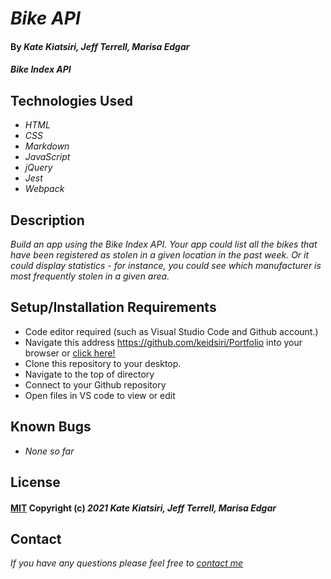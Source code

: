 # _Bike API_

#### By _Kate Kiatsiri, Jeff Terrell, Marisa Edgar_

#### _Bike Index API_

## Technologies Used

* _HTML_
* _CSS_
* _Markdown_
* _JavaScript_
* _jQuery_
* _Jest_
* _Webpack_

## Description

_Build an app using the Bike Index API. Your app could list all the bikes that have been registered as stolen in a given location in the past week. Or it could display statistics - for instance, you could see which manufacturer is most frequently stolen in a given area._

## Setup/Installation Requirements

* Code editor required (such as Visual Studio Code and Github account.)
* Navigate this address https://github.com/keidsiri/Portfolio into your browser or 
<a href="https://github.com/keidsiri/bike-API"> click here! </a>
* Clone this repository to your desktop.
* Navigate to the top of directory
* Connect to your Github repository
* Open files in VS code to view or edit

## Known Bugs

* _None so far_

## License 

#### [MIT](https://opensource.org/licenses/MIT) Copyright (c) _2021_ _Kate Kiatsiri, Jeff Terrell, Marisa Edgar_

## Contact

_If you have any questions please feel free to [contact me](mailto:keidsiri@gmail.com)_

